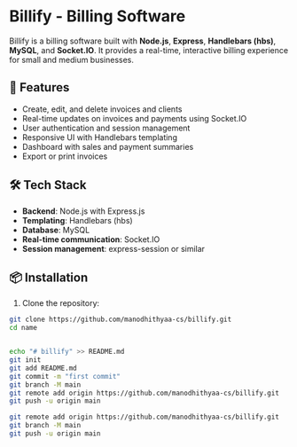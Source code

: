 # Billify - Billing Software

Billify is a billing software built with **Node.js**, **Express**, **Handlebars (hbs)**, **MySQL**, and **Socket.IO**. It provides a real-time, interactive billing experience for small and medium businesses.

## 🚀 Features

- Create, edit, and delete invoices and clients
- Real-time updates on invoices and payments using Socket.IO
- User authentication and session management
- Responsive UI with Handlebars templating
- Dashboard with sales and payment summaries
- Export or print invoices

## 🛠️ Tech Stack

- **Backend**: Node.js with Express.js
- **Templating**: Handlebars (hbs)
- **Database**: MySQL
- **Real-time communication**: Socket.IO
- **Session management**: express-session or similar

## 📦 Installation

1. Clone the repository:

```bash
git clone https://github.com/manodhithyaa-cs/billify.git
cd name


echo "# billify" >> README.md
git init
git add README.md
git commit -m "first commit"
git branch -M main
git remote add origin https://github.com/manodhithyaa-cs/billify.git
git push -u origin main

git remote add origin https://github.com/manodhithyaa-cs/billify.git
git branch -M main
git push -u origin main